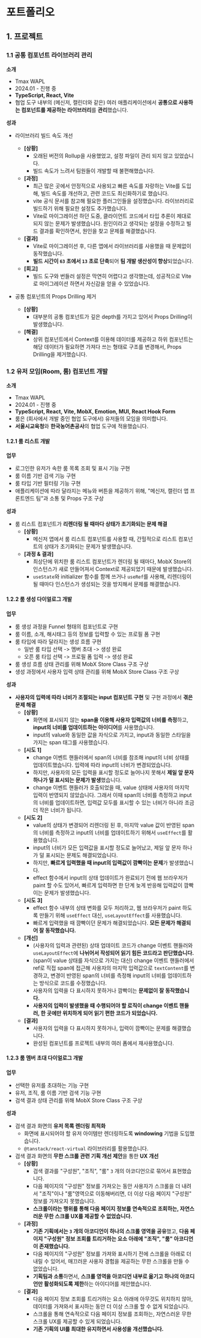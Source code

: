 # 포트폴리오

## 1. 프로젝트

### 1.1 공통 컴포넌트 라이브러리 관리

**소개**

- Tmax WAPL
- 2024.01 - 진행 중
- **TypeScript, React, Vite**
- 협업 도구 내부의 (메신저, 캘린더와 같은) 여러 애플리케이션에서 **공통으로 사용하는 컴포넌트를 제공하는 라이브러리**를 **관리**했습니다.

**성과**

- 라이브러리 빌드 속도 개선

  - **\[상황\]**
    - 오래된 버전의 Rollup을 사용했었고, 설정 파일이 관리 되지 않고 있었습니다.
    - 빌드 속도가 느려서 팀원들이 개발할 때 불편해했습니다.
  - **\[과정\]**
    - 최근 많은 곳에서 안정적으로 사용되고 빠른 속도를 자랑하는 Vite를 도입해, 빌드 속도를 개선하고, 관련 코드도 최신화하기로 했습니다.
    - vite 공식 문서를 참고해 필요한 플러그인들을 설정했습니다. 라이브러리로 빌드하기 위해 필요한 설정도 추가했습니다.
    - Vite로 마이그레이션 하던 도중, 클라이언트 코드에서 타입 추론이 제대로 되지 않는 문제가 발생했습니다. 원인이라고 생각되는 설정을 수정하고 빌드 결과를 확인하면서, 원인을 찾고 문제를 해결했습니다.
  - **\[결과\]**
    - Vite로 마이그레이션 후, 다른 앱에서 라이브러리를 사용했을 때 문제없이 동작했습니다.
    - **빌드 시간이 `63` 초에서 `13` 초로 단축**되어 **팀 개발 생산성이 향상**되었습니다.
  - **\[회고\]**
    - 빌드 도구와 번들러 설정은 막연히 어렵다고 생각했는데, 성공적으로 Vite로 마이그레이션 하면서 자신감을 얻을 수 있었습니다.

- 공통 컴포넌트의 Props Drilling 제거
  - **\[상황\]**
    - 대부분의 공통 컴포넌트가 깊은 depth를 가지고 있어서 Props Drilling이 발생했습니다.
  - **\[해결\]**
    - 상위 컴포넌트에서 Context를 이용해 데이터를 제공하고 하위 컴포넌트는 해당 데이터가 필요하면 가져다 쓰는 형태로 구조를 변경해서, Props Drilling을 제거했습니다.

### 1.2 유저 모임(Room, 룸) 컴포넌트 개발

**소개**

- Tmax WAPL
- 2024.01 - 진행 중
- **TypeScript, React, Vite, MobX, Emotion, MUI, React Hook Form**
- 룸은 (회사에서 개발 중인 협업 도구에서) 유저들의 모임을 의미합니다.
- **서울시교육청**와 **한국농어촌공사**의 협업 도구에 적용했습니다.

#### 1.2.1 룸 리스트 개발

**업무**

- 로그인한 유저가 속한 룸 목록 조회 및 표시 기능 구현
- 룸 이름 기반 검색 기능 구현
- 룸 타입 기반 필터링 기능 구현
- 애플리케이션에 따라 달라지는 메뉴와 버튼을 제공하기 위해, "메신저, 캘린더 앱 프론트엔드 팀"과 소통 및 Props 구조 구상

**성과**

- 룸 리스트 컴포넌트가 **리렌더링 될 때마다 상태가 초기화되는 문제 해결**
  - **\[상황\]**
    - 메신저 앱에서 룸 리스트 컴포넌트를 사용할 때, 간헐적으로 리스트 컴포넌트의 상태가 초기화되는 문제가 발생했습니다.
  - **\[과정 & 결과\]**
    - 최상단에 위치한 룸 리스트 컴포넌트가 렌더링 될 때마다, MobX Store의 인스턴스가 새로 만들어져서 Context로 제공되었기 때문에 발생했습니다.
    - `useState`와 initializer 함수를 함께 쓰거나 `useRef`를 사용해, 리렌더링이 될 때마다 인스턴스가 생성되는 것을 방지해서 문제를 해결했습니다.

#### 1.2.2 룸 생성 다이얼로그 개발

**업무**

- 룸 생성 과정을 Funnel 형태의 컴포넌트로 구현
- 룸 이름, 소개, 해시태그 등의 정보를 입력할 수 있는 프로필 폼 구현
- 룸 타입에 따라 달라지는 생성 흐름 구현
  - 일반 룸 타입 선택 -> 멤버 초대 -> 생성 완료
  - 오픈 룸 타입 선택 -> 프로필 폼 입력 -> 생성 완료
- 룸 생성 흐름 상태 관리를 위해 MobX Store Class 구조 구상
- 생성 과정에서 사용자 입력 상태 관리를 위해 MobX Store Class 구조 구상

**성과**

- **사용자의 입력에 따라 너비가 조절되는 input 컴포넌트 구현** 및 구현 과정에서 **겪은 문제 해결**
  - **\[상황\]**
    - 화면에 표시되지 않는 **span을 이용해 사용자 입력값의 너비를 측정**하고, **input의 너비를 업데이트하는 아이디어**를 사용했습니다.
    - input의 value와 동일한 값을 자식으로 가지고, input과 동일한 스타일을 가지는 span 태그를 사용했습니다.
  - **\[시도 1\]**
    - change 이벤트 핸들러에서 span의 너비를 참조해 input의 너비 상태를 업데이트했습니다. 입력에 따라 input의 너비가 변경되었습니다.
    - 하지만, 사용자의 모든 입력을 표시할 정도로 늘어나지 못해서 **제일 앞 문자 하나가 덜 표시되는 문제가 발생**했습니다.
    - change 이벤트 핸들러가 호출되었을 때, value 상태에 사용자의 마지막 입력이 반영되지 않았습니다. 그래서 이때 span의 너비를 측정하고 input의 너비를 업데이트하면, 입력값 모두를 표시할 수 있는 너비가 아니라 조금 더 작은 너비가 됩니다.
  - **\[시도 2\]**
    - value의 상태가 변경되어 리렌더링 된 후, 마지막 value 값이 반영된 span의 너비를 측정하고 input의 너비를 업데이트하기 위해서 `useEffect`를 활용했습니다.
    - input의 너비가 모든 입력값을 표시할 정도로 늘어났고, 제일 앞 문자 하나가 덜 표시되는 문제도 해결되었습니다.
    - 하지만, **빠르게 입력했을 때 input의 입력값이 깜빡이는 문제**가 발생했습니다.
    - effect 함수에서 input의 상태 업데이트가 완료되기 전에 웹 브라우저가 paint 할 수도 있어서, 빠르게 입력하면 한 단계 늦게 반응해 입력값이 깜빡이는 문제가 발생했습니다.
  - **\[시도 3\]**
    - effect 함수 내부의 상태 변화를 모두 처리하고, 웹 브라우저가 paint 하도록 만들기 위해 `useEffect` 대신, `useLayoutEffect`를 사용했습니다.
    - 빠르게 입력했을 때 깜빡이던 문제가 해결되었습니다. **모든 문제가 해결되어 잘 동작했습니다.**
  - **\[개선\]**
    - (사용자의 입력과 관련된) 상태 업데이트 코드가 change 이벤트 핸들러와 `useLayoutEffect`에 **나뉘어서 작성되어 읽기 힘든 코드라고 판단했습니다.**
    - (span이 value 상태를 자식으로 가지는 대신) change 이벤트 핸들러에서 ref로 직접 span에 접근해 사용자의 마지막 입력값으로 `textContent`를 변경하고, 변경이 반영된 span의 너비를 측정해 input의 너비를 업데이트하는 방식으로 코드를 수정했습니다.
    - 사용자의 입력을 다 표시하지 못하거나 깜빡이는 **문제없이 잘 동작했습니다.**
    - **사용자의 입력이 발생했을 때 수행되어야 할 로직이 change 이벤트 핸들러, 한 곳에만 위치하게 되어 읽기 편한 코드가 되었습니다.**
  - **\[결과\]**
    - 사용자의 입력을 다 표시하지 못하거나, 입력이 깜빡이는 문제를 해결했습니다.
    - 완성된 컴포넌트를 프로젝트 내부의 여러 폼에서 재사용했습니다.

#### 1.2.3 룸 멤버 초대 다이얼로그 개발

**업무**

- 선택한 유저를 초대하는 기능 구현
- 유저, 조직, 룸 이름 기반 검색 기능 구현
- 검색 결과 상태 관리를 위해 MobX Store Class 구조 구상

**성과**

- 검색 결과 화면의 **유저 목록 렌더링 최적화**
  - 화면에 표시되어야 할 유저 아이템만 렌더링하도록 **windowing** 기법을 도입했습니다.
  - `@tanstack/react-virtual` 라이브러리를 활용했습니다.
- 검색 결과 화면의 **무한 스크롤 관련 기획 개선 제안**을 통한 **UX 개선**
  - **\[상황\]**
    - 검색 결과를 "구성원", "조직", "룸" `3` 개의 아코디언으로 묶어서 표현했습니다.
    - 다음 페이지의 "구성원" 정보를 가져오는 동안 사용자가 스크롤을 더 내려서 "조직"이나 "룸"영역으로 이동해버리면, 더 이상 다음 페이지 "구성원" 정보를 가져오지 못했습니다.
    - **스크롤이라는 행위를 통해 다음 페이지 정보를 연속적으로 조회하는, 자연스러운 무한 스크롤 UX를 제공할 수 없었습니다.**
  - **\[과정\]**
    - **기존 기획에서는 `3` 개의 아코디언이 하나의 스크롤 영역을 공유**했고, **다음 페이지 "구성원" 정보 조회를 트리거하는 요소 아래에 "조직", "룸" 아코디언이 존재했습니다.**
    - 다음 페이지의 "구성원" 정보를 가져와 표시하기 전에 스크롤을 아래로 더 내릴 수 있어서, 매끄러운 사용자 경험을 제공하는 무한 스크롤을 만들 수 없었습니다.
    - **기획팀과 소통**하면서, **스크롤 영역을 아코디언 내부로 옮기고 하나의 아코디언만 활성화되도록 제한**하는 아이디어를 제안했습니다.
  - **\[결과\]**
    - 다음 페이지 정보 조회를 트리거하는 요소 아래에 아무것도 위치하지 않아, 데이터를 가져와서 표시하는 동안 더 이상 스크롤 할 수 없게 되었습니다.
    - 스크롤을 통해 연속적으로 다음 페이지 정보를 조회하는, 자연스러운 무한 스크롤 UX를 제공할 수 있게 되었습니다.
    - **기존 기획의 UI를 최대한 유지하면서 사용성을 개선했습니다.**
